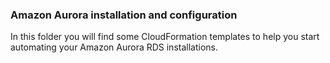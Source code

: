 ### Amazon Aurora installation and configuration

In this folder you will find some CloudFormation templates to help you start automating your Amazon Aurora RDS installations.